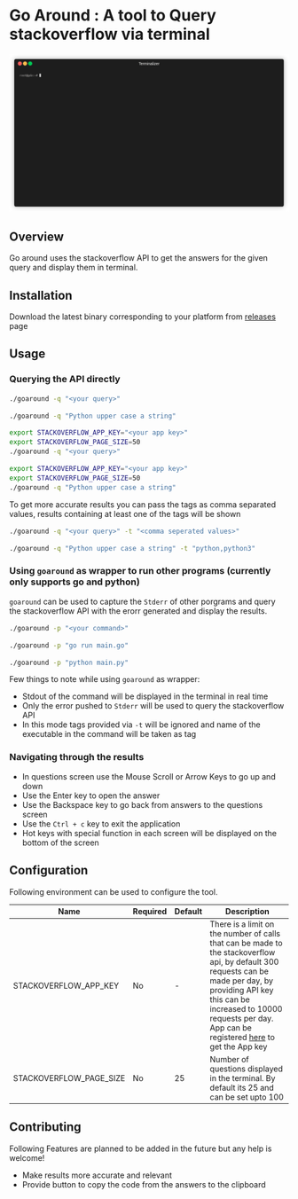 # Go Around : A tool to Query stackoverflow via terminal

![Demo](goaround.gif)

## Overview

Go around uses the stackoverflow API to get the answers for the given query and display them in terminal.

## Installation

Download the latest binary corresponding to your platform from [releases](https://github.com/glendsoza/goaround/releases/tag/v0.6) page

## Usage

### Querying the API directly

```bash
./goaround -q "<your query>"
```

```bash
./goaround -q "Python upper case a string"
```

```bash
export STACKOVERFLOW_APP_KEY="<your app key>"
export STACKOVERFLOW_PAGE_SIZE=50
./goaround -q "<your query>"
```

```bash
export STACKOVERFLOW_APP_KEY="<your app key>"
export STACKOVERFLOW_PAGE_SIZE=50
./goaround -q "Python upper case a string"
```

To get more accurate results you can pass the tags as comma separated values, results containing at least one of the tags will be shown

```bash
./goaround -q "<your query>" -t "<comma seperated values>"
```

```bash
./goaround -q "Python upper case a string" -t "python,python3"
```

### Using `goaround` as wrapper to run other programs (currently only supports go and python)

`goaround` can be used to capture the `Stderr` of other porgrams and query the stackoverflow API with the erorr generated and display the results.

```bash
./goaround -p "<your command>"
```

```bash
./goaround -p "go run main.go"
```

```bash
./goaround -p "python main.py"
```

Few things to note while using `goaround` as wrapper:

- Stdout of the command will be displayed in the terminal in real time
- Only the error pushed to `Stderr` will be used to query the stackoverflow API
- In this mode tags provided via `-t` will be ignored and name of the executable in the command will be taken as tag

### Navigating through the results

- In questions screen use the Mouse Scroll or Arrow Keys to go up and down
- Use the Enter key to open the answer
- Use the Backspace key to go back from answers to the questions screen
- Use the `Ctrl + c` key to exit the application
- Hot keys with special function in each screen will be displayed on the bottom of the screen

## Configuration

Following environment can be used to configure the tool.

| Name                    | Required | Default | Description                                                                                                                                                                                                                                                                                      |
| ----------------------- | -------- | ------- | ------------------------------------------------------------------------------------------------------------------------------------------------------------------------------------------------------------------------------------------------------------------------------------------------ |
| STACKOVERFLOW_APP_KEY   | No       | -       | There is a limit on the number of calls that can be made to the stackoverflow api, by default 300 requests can be made per day, by providing API key this can be increased to 10000 requests per day. App can be registered [here](https://stackapps.com/apps/oauth/register) to get the App key |
| STACKOVERFLOW_PAGE_SIZE | No       | 25      | Number of questions displayed in the terminal. By default its 25 and can be set upto 100                                                                                                                                                                                                         |

## Contributing

Following Features are planned to be added in the future but any help is welcome!

- Make results more accurate and relevant
- Provide button to copy the code from the answers to the clipboard
